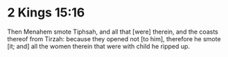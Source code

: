 # 2 Kings 15:16

Then Menahem smote Tiphsah, and all that [were] therein, and the coasts thereof from Tirzah: because they opened not [to him], therefore he smote [it; and] all the women therein that were with child he ripped up.
